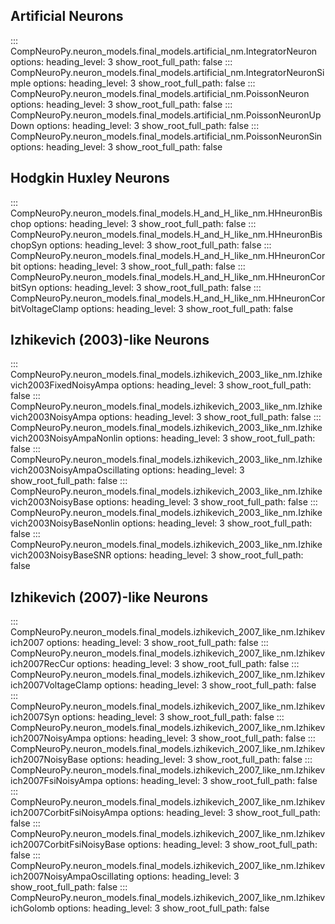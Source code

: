 ## Artificial Neurons
::: CompNeuroPy.neuron_models.final_models.artificial_nm.IntegratorNeuron
    options:
        heading_level: 3
        show_root_full_path: false
::: CompNeuroPy.neuron_models.final_models.artificial_nm.IntegratorNeuronSimple
    options:
        heading_level: 3
        show_root_full_path: false
::: CompNeuroPy.neuron_models.final_models.artificial_nm.PoissonNeuron
    options:
        heading_level: 3
        show_root_full_path: false
::: CompNeuroPy.neuron_models.final_models.artificial_nm.PoissonNeuronUpDown
    options:
        heading_level: 3
        show_root_full_path: false
::: CompNeuroPy.neuron_models.final_models.artificial_nm.PoissonNeuronSin
    options:
        heading_level: 3
        show_root_full_path: false

## Hodgkin Huxley Neurons
::: CompNeuroPy.neuron_models.final_models.H_and_H_like_nm.HHneuronBischop
    options:
        heading_level: 3
        show_root_full_path: false
::: CompNeuroPy.neuron_models.final_models.H_and_H_like_nm.HHneuronBischopSyn
    options:
        heading_level: 3
        show_root_full_path: false
::: CompNeuroPy.neuron_models.final_models.H_and_H_like_nm.HHneuronCorbit
    options:
        heading_level: 3
        show_root_full_path: false
::: CompNeuroPy.neuron_models.final_models.H_and_H_like_nm.HHneuronCorbitSyn
    options:
        heading_level: 3
        show_root_full_path: false
::: CompNeuroPy.neuron_models.final_models.H_and_H_like_nm.HHneuronCorbitVoltageClamp
    options:
        heading_level: 3
        show_root_full_path: false

## Izhikevich (2003)-like Neurons
::: CompNeuroPy.neuron_models.final_models.izhikevich_2003_like_nm.Izhikevich2003FixedNoisyAmpa
    options:
        heading_level: 3
        show_root_full_path: false
::: CompNeuroPy.neuron_models.final_models.izhikevich_2003_like_nm.Izhikevich2003NoisyAmpa
    options:
        heading_level: 3
        show_root_full_path: false
::: CompNeuroPy.neuron_models.final_models.izhikevich_2003_like_nm.Izhikevich2003NoisyAmpaNonlin
    options:
        heading_level: 3
        show_root_full_path: false
::: CompNeuroPy.neuron_models.final_models.izhikevich_2003_like_nm.Izhikevich2003NoisyAmpaOscillating
    options:
        heading_level: 3
        show_root_full_path: false
::: CompNeuroPy.neuron_models.final_models.izhikevich_2003_like_nm.Izhikevich2003NoisyBase
    options:
        heading_level: 3
        show_root_full_path: false
::: CompNeuroPy.neuron_models.final_models.izhikevich_2003_like_nm.Izhikevich2003NoisyBaseNonlin
    options:
        heading_level: 3
        show_root_full_path: false
::: CompNeuroPy.neuron_models.final_models.izhikevich_2003_like_nm.Izhikevich2003NoisyBaseSNR
    options:
        heading_level: 3
        show_root_full_path: false

## Izhikevich (2007)-like Neurons
::: CompNeuroPy.neuron_models.final_models.izhikevich_2007_like_nm.Izhikevich2007
    options:
        heading_level: 3
        show_root_full_path: false
::: CompNeuroPy.neuron_models.final_models.izhikevich_2007_like_nm.Izhikevich2007RecCur
    options:
        heading_level: 3
        show_root_full_path: false
::: CompNeuroPy.neuron_models.final_models.izhikevich_2007_like_nm.Izhikevich2007VoltageClamp
    options:
        heading_level: 3
        show_root_full_path: false
::: CompNeuroPy.neuron_models.final_models.izhikevich_2007_like_nm.Izhikevich2007Syn
    options:
        heading_level: 3
        show_root_full_path: false
::: CompNeuroPy.neuron_models.final_models.izhikevich_2007_like_nm.Izhikevich2007NoisyAmpa
    options:
        heading_level: 3
        show_root_full_path: false
::: CompNeuroPy.neuron_models.final_models.izhikevich_2007_like_nm.Izhikevich2007NoisyBase
    options:
        heading_level: 3
        show_root_full_path: false
::: CompNeuroPy.neuron_models.final_models.izhikevich_2007_like_nm.Izhikevich2007FsiNoisyAmpa
    options:
        heading_level: 3
        show_root_full_path: false
::: CompNeuroPy.neuron_models.final_models.izhikevich_2007_like_nm.Izhikevich2007CorbitFsiNoisyAmpa
    options:
        heading_level: 3
        show_root_full_path: false
::: CompNeuroPy.neuron_models.final_models.izhikevich_2007_like_nm.Izhikevich2007CorbitFsiNoisyBase
    options:
        heading_level: 3
        show_root_full_path: false
::: CompNeuroPy.neuron_models.final_models.izhikevich_2007_like_nm.Izhikevich2007NoisyAmpaOscillating
    options:
        heading_level: 3
        show_root_full_path: false
::: CompNeuroPy.neuron_models.final_models.izhikevich_2007_like_nm.IzhikevichGolomb
    options:
        heading_level: 3
        show_root_full_path: false